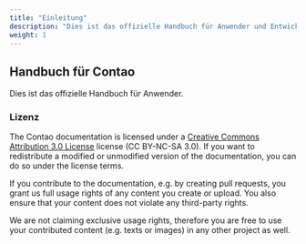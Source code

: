 ```yaml
---
title: "Einleitung"
description: "Dies ist das offizielle Handbuch für Anwender und Entwickler."
weight: 1
---
```


## Handbuch für Contao

Dies ist das offizielle Handbuch für Anwender.


### Lizenz

The Contao documentation is licensed under a [Creative Commons Attribution 3.0 License][1] license (CC BY-NC-SA 3.0). If you want to redistribute a modified or unmodified version of the documentation, you can do so under the license terms.

If you contribute to the documentation, e.g. by creating pull requests, you grant us full usage rights of any content you create or upload. You also ensure that your content does not violate any third-party rights.

We are not claiming exclusive usage rights, therefore you are free to use your contributed content (e.g. texts or images) in any other project as well.

[1]: http://creativecommons.org/licenses/by-nc-sa/3.0/